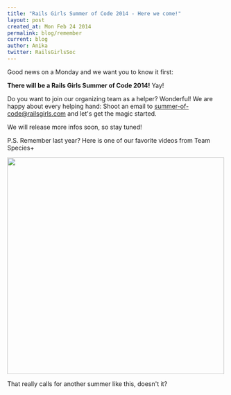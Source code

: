 ```yaml
---
title: "Rails Girls Summer of Code 2014 - Here we come!"
layout: post
created_at: Mon Feb 24 2014
permalink: blog/remember
current: blog
author: Anika
twitter: RailsGirlsSoc
---
```


Good news on a Monday and we want you to know it first:

**There will be a Rails Girls Summer of Code 2014!** Yay!

Do you want to join our organizing team as a helper? Wonderful! We are happy about every helping hand: Shoot an email to [summer-of-code@railsgirls.com](mailto:summer-of-code@railsgirls.com) and let's get the magic started. 

We will release more infos soon, so stay tuned!

P.S. Remember last year? Here is one of our favorite videos from Team Species+

<a href="http://vimeo.com/78348473"><img src="https://f.cloud.github.com/assets/1711357/2243866/12ce0ba2-9d35-11e3-918f-ffa916e28fba.png" width="500" /></a>

That really calls for another summer like this, doesn't it?